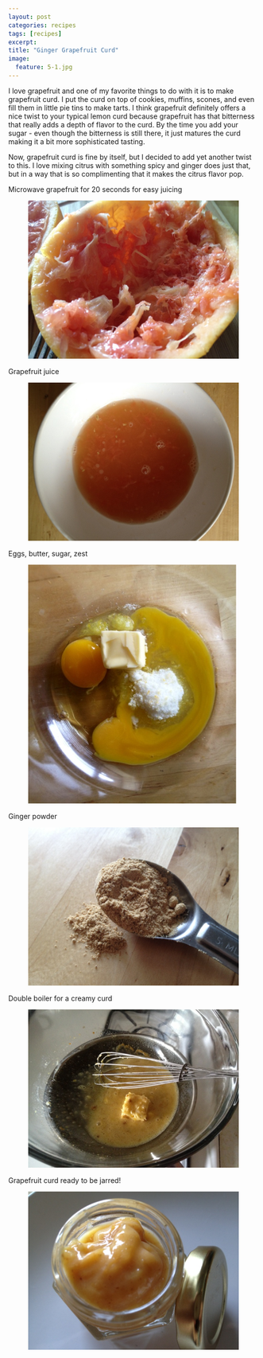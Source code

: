 ```yaml
---
layout: post
categories: recipes
tags: [recipes]
excerpt: 
title: "Ginger Grapefruit Curd"
image:
  feature: 5-1.jpg
---
```


I love grapefruit and one of my favorite things to do with it is to make grapefruit curd.  I put the curd on top of cookies, muffins, scones, and even fill them in little pie tins to make tarts.  I think grapefruit definitely offers a nice twist to your typical lemon curd because grapefruit has that bitterness that really adds a depth of flavor to the curd.  By the time you add your sugar - even though the bitterness is still there, it just matures the curd making it a bit more sophisticated tasting.

Now, grapefruit curd is fine by itself, but I decided to add yet another twist to this.  I love mixing citrus with something spicy and ginger does just that, but in a way that is so complimenting that it makes the citrus flavor pop.


Microwave grapefruit for 20 seconds for easy juicing

<figure> <img src='/images/5-2.jpg'> </figure>

Grapefruit juice

<figure> <img src='/images/5-3.jpg'> </figure>

Eggs, butter, sugar, zest

<figure> <img src='/images/5-4.jpg'> </figure>

Ginger powder

<figure> <img src='/images/5-5.jpg'> </figure>

Double boiler for a creamy curd

<figure> <img src='/images/5-6.jpg'> </figure>

Grapefruit curd ready to be jarred!

<figure> <img src='/images/5-7.jpg'> </figure>

